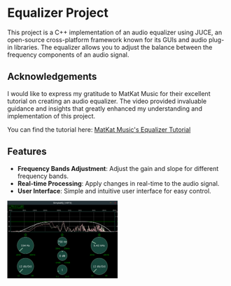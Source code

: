 # Equalizer Project

This project is a C++ implementation of an audio equalizer using JUCE, an open-source cross-platform framework known for its GUIs and audio plug-in libraries. The equalizer allows you to adjust the balance between the frequency components of an audio signal.

## Acknowledgements

I would like to express my gratitude to MatKat Music for their excellent tutorial on creating an audio equalizer. The video provided invaluable guidance and insights that greatly enhanced my understanding and implementation of this project.

You can find the tutorial here: [MatKat Music's Equalizer Tutorial](https://www.youtube.com/watch?v=i_Iq4_Kd7Rc)

## Features

- **Frequency Bands Adjustment**: Adjust the gain and slope for different frequency bands.
- **Real-time Processing**: Apply changes in real-time to the audio signal.
- **User Interface**: Simple and intuitive user interface for easy control.

[<img src="https://github.com/travis-is-wright/JUCE-C-Equalizer/blob/main/equalizer.png" style="width: 50%">](https://github.com/travis-is-wright/JUCE-C-Equalizer/blob/master/equalizer.png)

